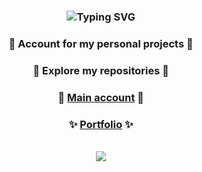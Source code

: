 <div align=center>
  <h3 align="center">
   <img src="https://readme-typing-svg.herokuapp.com?font=Poppins&weight=600&size=45&duration=4000&pause=500&color=B8860B&center=true&vCenter=true&width=435&lines=Hi+there+%F0%9F%91%8B;I'm+Akshay+K" alt="Typing SVG" />
</h3>
  <h3 align="center">👾 Account for my personal projects 👾</h3>
  <h3 align="center">🌟 Explore my repositories 🌟</h3>
  <h3 align="center">🚀 <a href="https://www.github.com/akshaypmna" target="_blank">Main account</a> 🚀</h3>
  <h3 align="center">✨ <a href="https://akshaypmna.github.io" target="_blank">Portfolio</a> ✨</h3>
  <br/>

  <img src="https://media.giphy.com/media/ZVik7pBtu9dNS/giphy.gif"/>
<br/>
